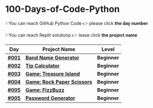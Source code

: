 # 100-Days-of-Code-Python

✨You can reach GitHub Python Code  👉 please click **the day number**

✨You can reach Replit solutionp  👉 lease click **the project name**

| Day | Project Name  | Level |
|---| ----- | ---------- |
|**[#001](https://github.com/fly-pixie/100-Days-of-Code-Python/blob/main/Day%20%2301%20/band_name_generator.py)**| **[Band Name Generator](https://replit.com/@fly-pixie/Day-1band-name-generator?v=1)** | **Beginner** |
|**[#002](https://github.com/fly-pixie/100-Days-of-Code-Python/blob/main/Day%20%2302%20/tip_calculator.py)**| **[Tip Calculator](https://replit.com/@fly-pixie/Tip-Calculator-by-Fly?v=1)** | **Beginner** |
|**[#003](https://github.com/fly-pixie/100-Days-of-Code-Python/blob/main/Day%20%2303/game_treasure_island.py)**| **[Game: Treasure Island](https://replit.com/@fly-pixie/Treasure-island-by-Fly?v=1)** | **Beginner** |
|**[#004](https://github.com/fly-pixie/100-Days-of-Code-Python/blob/main/Day%20%2304%20/rock_paper_scissors.py)**| **[Game: Rock Paper Scissors](https://replit.com/@fly-pixie/Gamerock-paper-scissors-by-fly?v=1)** | **Beginner** |
|**[#005](https://github.com/fly-pixie/100-Days-of-Code-Python/blob/main/Day%20%2304%20/rock_paper_scissors.py)**| **[Game: FizzBuzz](https://replit.com/@fly-pixie/Day5TheFizzBuzz?v=1)** | **Beginner** |
|**[#005](https://github.com/fly-pixie/100-Days-of-Code-Python/blob/main/Day%20%2304%20/rock_paper_scissors.py)**| **[Password Generator](https://replit.com/@fly-pixie/password-generator-start?v=1)** | **Beginner** |